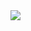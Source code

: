 <img src="https://github.com/Dimascndraa/Dimascndraa/assets/72033896/cd4f8322-e7d1-4fb7-bbbc-c216af0d34f5">
